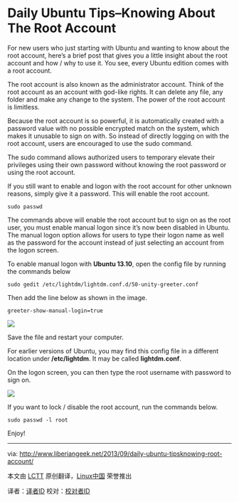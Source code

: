 Daily Ubuntu Tips–Knowing About The Root Account
================================================================================
For new users who just starting with Ubuntu and wanting to know about the root account, here’s a brief post that gives you a little insight about the root account and how / why to use it.  You see, every Ubuntu edition comes with a root account.

The root account is also known as the administrator account. Think of the root account as an account with god-like rights. It can delete any file, any folder and make any change to the system. The power of the root account is limitless.

Because the root account is so powerful, it is automatically created with a password value with no possible encrypted match on the system, which makes it unusable to sign on with. So instead of directly logging on with the root account, users are encouraged to use the sudo command.

The sudo command allows authorized users to temporary elevate their privileges using their own password without knowing the root password or using the root account.

If you still want to enable and logon with the root account for other unknown reasons, simply give it a password. This will enable the root account.

    sudo passwd

The commands above will enable the root account but to sign on as the root user, you must enable manual logon since it’s now been disabled in Ubuntu. The manual logon option allows for users to type their logon name as well as the password for the account instead of just selecting an account from the logon screen.

To enable manual logon with **Ubuntu 13.10**, open the config file by running the commands below

    sudo gedit /etc/lightdm/lightdm.conf.d/50-unity-greeter.conf

Then add the line below as shown in the image.

    greeter-show-manual-login=true

![](http://www.liberiangeek.net/wp-content/uploads/2013/09/ubuntu-root-logon.png)

Save the file and restart your computer.

For earlier versions of Ubuntu, you may find this config file in a different location under **/etc/lightdm**. It may be called **lightdm.conf**.

On the logon screen, you can then type the root username with password to sign on.

![](http://www.liberiangeek.net/wp-content/uploads/2013/09/ubuntu-root-logon-1.png)

If you want to lock / disable the root account, run the commands below.

    sudo passwd -l root

Enjoy!

--------------------------------------------------------------------------------

via: http://www.liberiangeek.net/2013/09/daily-ubuntu-tipsknowing-root-account/

本文由 [LCTT](https://github.com/LCTT/TranslateProject) 原创翻译，[Linux中国](http://linux.cn/) 荣誉推出

译者：[译者ID](https://github.com/译者ID) 校对：[校对者ID](https://github.com/校对者ID)